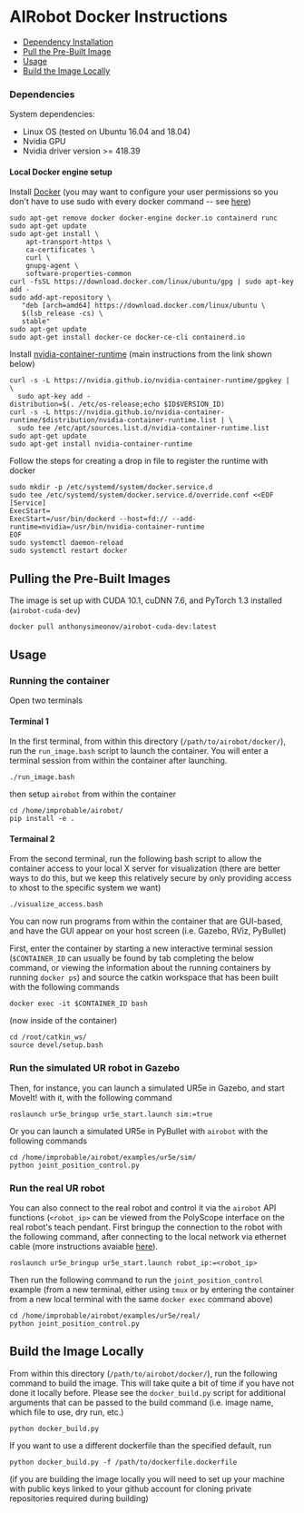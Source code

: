 # AIRobot Docker Instructions

- [Dependency Installation](#dependencies)
- [Pull the Pre-Built Image](#pulling-the-pre-built-images)
- [Usage](#usage)
- [Build the Image Locally](#build-the-image-locally)

### Dependencies
System dependencies:
- Linux OS (tested on Ubuntu 16.04 and 18.04)
- Nvidia GPU
- Nvidia driver version >= 418.39

#### Local Docker engine setup
Install [Docker](https://docs.docker.com/install/linux/docker-ce/ubuntu/) (you may want to configure your user permissions so you don't have to use sudo with every docker command -- see [here](https://docs.docker.com/install/linux/linux-postinstall/))
```
sudo apt-get remove docker docker-engine docker.io containerd runc
sudo apt-get update
sudo apt-get install \
    apt-transport-https \
    ca-certificates \
    curl \
    gnupg-agent \
    software-properties-common
curl -fsSL https://download.docker.com/linux/ubuntu/gpg | sudo apt-key add -
sudo add-apt-repository \
   "deb [arch=amd64] https://download.docker.com/linux/ubuntu \
   $(lsb_release -cs) \
   stable"
sudo apt-get update
sudo apt-get install docker-ce docker-ce-cli containerd.io
```

Install [nvidia-container-runtime](https://github.com/nvidia/nvidia-container-runtime#docker-engine-setup) (main instructions from the link shown below)

```
curl -s -L https://nvidia.github.io/nvidia-container-runtime/gpgkey | \
  sudo apt-key add -
distribution=$(. /etc/os-release;echo $ID$VERSION_ID)
curl -s -L https://nvidia.github.io/nvidia-container-runtime/$distribution/nvidia-container-runtime.list | \
  sudo tee /etc/apt/sources.list.d/nvidia-container-runtime.list
sudo apt-get update
sudo apt-get install nvidia-container-runtime
```
Follow the steps for creating a drop in file to register the runtime with docker

```
sudo mkdir -p /etc/systemd/system/docker.service.d
sudo tee /etc/systemd/system/docker.service.d/override.conf <<EOF
[Service]
ExecStart=
ExecStart=/usr/bin/dockerd --host=fd:// --add-runtime=nvidia=/usr/bin/nvidia-container-runtime
EOF
sudo systemctl daemon-reload
sudo systemctl restart docker
```

## Pulling the Pre-Built Images
The image is set up with CUDA 10.1, cuDNN 7.6, and PyTorch 1.3 installed (```airobot-cuda-dev```)
```
docker pull anthonysimeonov/airobot-cuda-dev:latest
```


## Usage
### Running the container
Open two terminals

#### Terminal 1
In the first terminal, from within this directory (```/path/to/airobot/docker/```), run the ```run_image.bash``` script to launch the container. You will enter a terminal session from within the container after launching.
```
./run_image.bash
```

then setup ```airobot``` from within the container
```
cd /home/improbable/airobot/
pip install -e .
```

#### Termainal 2
From the second terminal, run the following bash script to allow the container access to your local X server for visualization (there are better ways to do this, but we keep this relatively secure by only providing access to xhost to the specific system we want)

```
./visualize_access.bash
```

You can now run programs from within the container that are GUI-based, and have the GUI appear
on your host screen (i.e. Gazebo, RViz, PyBullet)

First, enter the container by starting a new interactive terminal session (```$CONTAINER_ID``` can usually be found by tab completing the below command, or viewing the information about the running containers by running ```docker ps```) and source the catkin workspace that has been built with the following commands
```
docker exec -it $CONTAINER_ID bash
```
(now inside of the container)
```
cd /root/catkin_ws/
source devel/setup.bash
```

### Run the simulated UR robot in Gazebo

Then, for instance, you can launch a simulated UR5e in Gazebo, and start MoveIt! with it, with the following command

```
roslaunch ur5e_bringup ur5e_start.launch sim:=true
```

Or you can launch a simulated UR5e in PyBullet with ```airobot``` with the following commands
```
cd /home/improbable/airobot/examples/ur5e/sim/
python joint_position_control.py
```

### Run the real UR robot

You can also connect to the real robot and control it via the ```airobot``` API functions (```<robot_ip>``` can be viewed from the PolyScope interface on the real robot's teach pendant. First bringup the connection to the robot with the following command, after connecting to the local network via ethernet cable (more instructions avaiable [here](https://github.com/Improbable-AI/ur5e)).

```
roslaunch ur5e_bringup ur5e_start.launch robot_ip:=<robot_ip>
```
Then run the following command to run the ```joint_position_control``` example (from a new terminal, either using ```tmux``` or by entering the container from a new local terminal with the same ```docker exec``` command above)
```
cd /home/improbable/airobot/examples/ur5e/real/
python joint_position_control.py
```

## Build the Image Locally
From within this directory (```/path/to/airobot/docker/```), run the following command to build the image. This will take quite a bit of time if you have not done it locally before. Please see the ```docker_build.py``` script for additional arguments that can be passed to the build command (i.e. image name, which file to use, dry run, etc.)
```
python docker_build.py
```

If you want to use a different dockerfile than the specified default, run
```
python docker_build.py -f /path/to/dockerfile.dockerfile
```

(if you are building the image locally you will need to set up your machine with public keys linked to your github account for cloning private repositories required during building)
